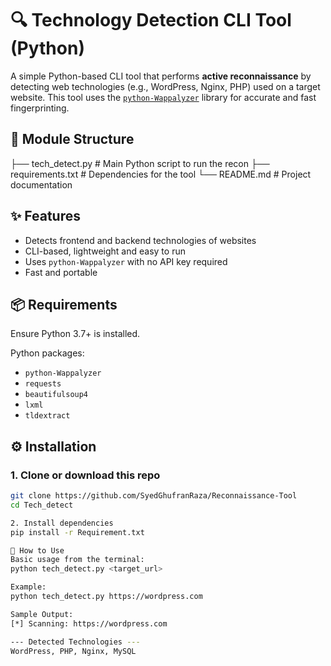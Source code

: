 # 🔍 Technology Detection CLI Tool (Python)

A simple Python-based CLI tool that performs **active reconnaissance** by detecting web technologies (e.g., WordPress, Nginx, PHP) used on a target website. This tool uses the [`python-Wappalyzer`](https://pypi.org/project/python-Wappalyzer/) library for accurate and fast fingerprinting.


## 📁 Module Structure

├── tech_detect.py # Main Python script to run the recon
├── requirements.txt # Dependencies for the tool
└── README.md # Project documentation



## ✨ Features

- Detects frontend and backend technologies of websites
- CLI-based, lightweight and easy to run
- Uses `python-Wappalyzer` with no API key required
- Fast and portable


## 📦 Requirements

Ensure Python 3.7+ is installed.

Python packages:
- `python-Wappalyzer`
- `requests`
- `beautifulsoup4`
- `lxml`
- `tldextract`


## ⚙️ Installation

### 1. Clone or download this repo

```bash
git clone https://github.com/SyedGhufranRaza/Reconnaissance-Tool
cd Tech_detect

2. Install dependencies
pip install -r Requirement.txt

🚀 How to Use
Basic usage from the terminal:
python tech_detect.py <target_url>

Example:
python tech_detect.py https://wordpress.com

Sample Output:
[*] Scanning: https://wordpress.com

--- Detected Technologies ---
WordPress, PHP, Nginx, MySQL


